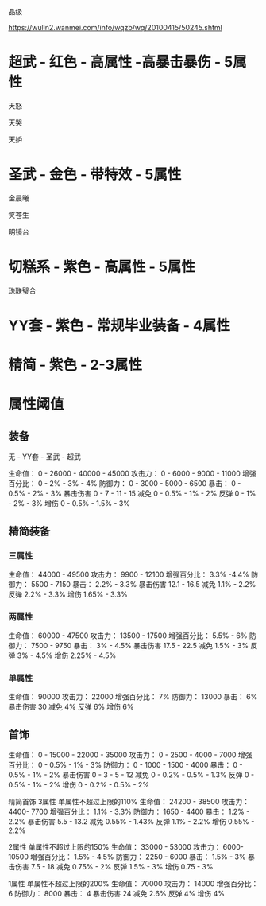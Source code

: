 品级

https://wulin2.wanmei.com/info/wqzb/wq/20100415/50245.shtml

# 超武 - 红色 - 高属性 -高暴击暴伤 - 5属性

天怒

天哭

天妒

# 圣武 - 金色 - 带特效 - 5属性

金晨曦

笑苍生

明镜台

# 切糕系 - 紫色 - 高属性 - 5属性
珠联璧合


# YY套 - 紫色 - 常规毕业装备 - 4属性

# 精简 - 紫色 - 2-3属性


# 属性阈值
## 装备
无 - YY套 - 圣武 - 超武

生命值： 
0 - 26000 - 40000 - 45000
攻击力：
0 - 6000 - 9000 - 11000
增强百分比：
0 - 2% - 3% - 4%
防御力：
0 - 3000 - 5000 - 6500
暴击：
0 - 0.5% - 2% - 3%
暴击伤害
0 - 7 - 11 - 15
减免
0 - 0.5% - 1% - 2%
反弹
0 - 1% - 2% - 3%
增伤
0 - 0.5% - 1.5% - 3%

## 精简装备

### 三属性
生命值： 
44000 - 49500
攻击力：
9900 - 12100
增强百分比：
3.3% -4.4%
防御力：
5500 - 7150
暴击：
2.2% - 3.3%
暴击伤害
12.1 - 16.5
减免
1.1% - 2.2%
反弹
2.2% - 3.3%
增伤
1.65% - 3.3%

### 两属性
生命值： 
60000 - 47500
攻击力：
13500 - 17500
增强百分比：
5.5% - 6%
防御力：
7500 - 9750
暴击：
3% - 4.5%
暴击伤害
17.5 - 22.5
减免
1.5% - 3%
反弹
3% - 4.5%
增伤
2.25% - 4.5%

### 单属性
生命值： 
90000
攻击力：
22000
增强百分比：
7%
防御力：
13000
暴击：
6%
暴击伤害
30
减免
4%
反弹
6%
增伤
6%


## 首饰
生命值：
0 - 15000 - 22000 - 35000
攻击力：
0 - 2500 - 4000 - 7000
增强百分比：
0 - 0.5% - 1% - 3%
防御力：
0 - 1000 - 1500 - 4000
暴击：
0 - 0.5% - 1% - 2%
暴击伤害
0 - 3 - 5 - 12
减免
0 - 0.2% - 0.5% - 1.3%
反弹
0 - 0.5% - 1% - 2%
增伤
0 - 0.2% - 0.5% - 2%


精简首饰
3属性 单属性不超过上限的110%
生命值：
24200 - 38500
攻击力：
4400- 7700
增强百分比：
1.1% - 3.3%
防御力：
1650 - 4400
暴击：
1.2% - 2.2%
暴击伤害
5.5 - 13.2
减免
0.55% - 1.43%
反弹
1.1% - 2.2%
增伤
0.55% - 2.2%

2属性 单属性不超过上限的150%
生命值：
33000 - 53000
攻击力：
6000- 10500
增强百分比：
1.5% - 4.5% 
防御力：
2250 - 6000
暴击：
1.5% - 3%
暴击伤害
7.5 - 18
减免
0.75% - 2%
反弹
1.5% - 3%
增伤
0.75 - 3%

1属性 单属性不超过上限的200%
生命值：
70000
攻击力：
14000
增强百分比：
6
防御力：
8000
暴击：
4
暴击伤害
24
减免
2.6%
反弹
4%
增伤
4%